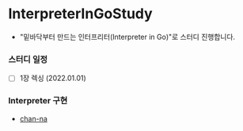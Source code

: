 # InterpreterInGoStudy

- "밑바닥부터 만드는 인터프리터(Interpreter in Go)"로 스터디 진행합니다.

### 스터디 일정

- [ ] 1장 렉싱 (2022.01.01)

### Interpreter 구현

- [chan-na](https://github.com/masukjoong/interpreter-chan.git)
